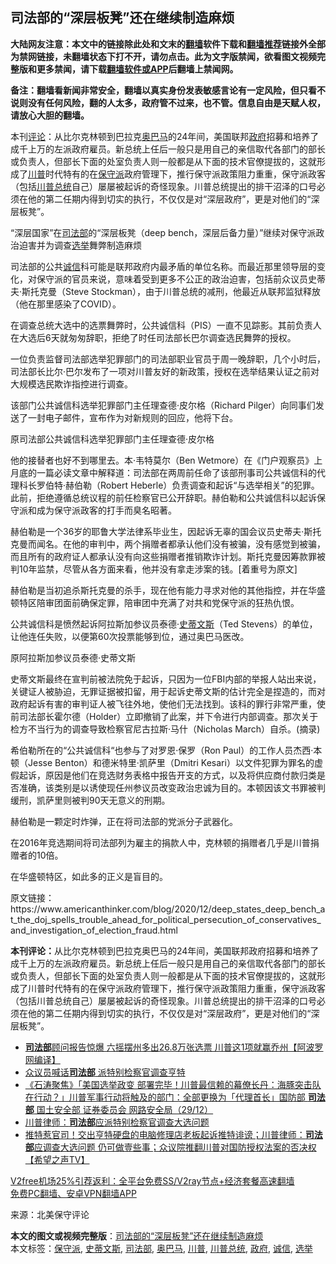  <h2>司法部的“深层板凳”还在继续制造麻烦</h2> <p class="notice"><b>大陆网友注意：本文中的链接除此处和文末的<a href="https://github.com/bannedbook/fanqiang" >翻墙</a>软件下载和<a href="https://github.com/killgcd/justmysocks/blob/master/README.md">翻墙推荐</a>链接外全部为禁网链接，未翻墙状态下打不开，请勿点击。此为文字版禁闻，欲看图文视频完整版和更多禁闻，请下载<a href="https://github.com/bannedbook/fanqiang">翻墙软件或APP</a>后翻墙上禁闻网。</p><p>备注：翻墙看新闻非常安全，翻墙以真实身份发表敏感言论有一定风险，但只看不说则没有任何风险，翻的人太多，政府管不过来，也不管。信息自由是天赋人权，请放心大胆的翻墙。</b></p>  <div class="entry"> <p id="summary">本刊<span class='wp_keywordlink_affiliate'><a href="https://www.bannedbook.org/bnews/comments/" title="新闻评论" target="_blank">评论</a></span>：从比尔克林顿到巴拉克<a href="https://www.bannedbook.org/bnews/tag/%e5%a5%a5%e5%b7%b4%e9%a9%ac/" class="st_tag internal_tag" rel="tag" title="标签 奥巴马 下的日志">奥巴马</a>的24年间，美国联邦<a href="https://www.bannedbook.org/bnews/tag/%e6%94%bf%e5%ba%9c/" class="st_tag internal_tag" rel="tag" title="标签 政府 下的日志">政府</a>招募和培养了成千上万的左派政府雇员。新总统上任后一般只是用自己的亲信取代各部门的部长或负责人，但部长下面的处室负责人则一般都是从下面的技术官僚提拔的，这就形成了<a href="https://www.bannedbook.org/bnews/tag/%e5%b7%9d%e6%99%ae/" class="st_tag internal_tag" rel="tag" title="标签 川普 下的日志">川普</a>时代特有的在<a href="https://www.bannedbook.org/bnews/tag/%E4%BF%9D%E5%AE%88%E6%B4%BE/" class="st_tag internal_tag" rel="tag" title="标签 保守派 下的日志">保守派</a>政府管理下，推行保守派政策阻力重重，保守派政客（包括<a href="https://www.bannedbook.org/bnews/tag/%E5%B7%9D%E6%99%AE%E6%80%BB%E7%BB%9F/" class="st_tag internal_tag" rel="tag" title="标签 川普总统 下的日志">川普总统</a>自己）屡屡被起诉的奇怪现象。川普总统提出的排干沼泽的口号必须在他的第二任期内得到切实的执行，不仅仅是对“深层政府”，更是对他们的“深层板凳”。</p> <p id="conimg">“深层国家”在<a href="https://www.bannedbook.org/bnews/tag/%e5%8f%b8%e6%b3%95%e9%83%a8/" class="st_tag internal_tag" rel="tag" title="标签 司法部 下的日志">司法部</a>的“深层板凳（deep bench，深层后备力量）”继续对保守派政治迫害并为调查<a href="https://www.bannedbook.org/bnews/tag/%e9%80%89%e4%b8%be/" class="st_tag internal_tag" rel="tag" title="标签 选举 下的日志">选举</a>舞弊制造麻烦</p> <p>司法部的公共<a href="https://www.bannedbook.org/bnews/tag/%E8%AF%9A%E4%BF%A1/" class="st_tag internal_tag" rel="tag" title="标签 诚信 下的日志">诚信</a>科可能是联邦政府内最矛盾的单位名称。而最近那里领导层的变化，对保守派的官员来说，意味着受到更多不公正的政治迫害，包括前众议员史蒂夫·斯托克曼（Steve Stockman），由于川普总统的减刑，他最近从联邦监狱释放（他在那里感染了COVID）。</p> <p>在调查总统大选中的选票舞弊时，公共诚信科（PIS）一直不见踪影。其前负责人在大选后6天就匆匆辞职，拒绝了时任司法部长巴尔调查选民舞弊的授权。</p> <p>一位负责监督司法部选举犯罪部门的司法部职业官员于周一晚辞职，几个小时后，司法部长比尔·巴尔发布了一项对川普友好的新政策，授权在选举结果认证之前对大规模选民欺诈指控进行调查。</p>  <p>该部门公共诚信科选举犯罪部门主任理查德·皮尔格（Richard Pilger）向同事们发送了一封电子邮件，宣布作为对新规则的回应，他将下台。</p> <p>原司法部公共诚信科选举犯罪部门主任理查德·皮尔格</p> <p>他的接替者也好不到哪里去。本·韦特莫尔（Ben Wetmore）在《门户观察员》上月底的一篇必读文章中解释道：司法部在两周前任命了该部刑事司公共诚信科的代理科长罗伯特·赫伯勒（Robert Heberle）负责调查和起诉“与选举相关”的犯罪。此前，拒绝遵循总统议程的前任检察官已公开辞职。赫伯勒和公共诚信科以起诉保守派和成为保守派政客的打手而臭名昭著。</p> <p>赫伯勒是一个36岁的耶鲁大学法律系毕业生，因起诉无辜的国会议员史蒂夫·斯托克曼而闻名。在他的审判中，两个捐赠者都承认他们没有被骗，没有感觉到被骗，而且所有的政府证人都承认没有向这些捐赠者推销欺诈计划。斯托克曼因筹款罪被判10年监禁，尽管从各方面来看，他并没有拿走涉案的钱。[着重号为原文]</p> <p>赫伯勒是当初追杀斯托克曼的杀手，现在他有能力寻求对他的其他指控，并在华盛顿特区陪审团面前确保定罪，陪审团中充满了对共和党保守派的狂热仇恨。</p>  <p>公共诚信科是愤然起诉阿拉斯加参议员泰德·<a href="https://www.bannedbook.org/bnews/tag/%E5%8F%B2%E8%92%82%E6%96%87%E6%96%AF/" class="st_tag internal_tag" rel="tag" title="标签 史蒂文斯 下的日志">史蒂文斯</a>（Ted Stevens）的单位，让他连任失败，以便第60次投票能够到位，通过奥巴马医改。</p> <p>原阿拉斯加参议员泰德·史蒂文斯</p> <p>史蒂文斯最终在宣判前被法院免于起诉，只因为一位FBI内部的举报人站出来说，关键证人被胁迫，无罪证据被扣留，用于起诉史蒂文斯的估计完全是捏造的，而对政府起诉有害的审判证人被飞往外地，使他们无法找到。该科的罪行非常严重，使前司法部长霍尔德（Holder）立即撤销了此案，并下令进行内部调查。那次关于检方不当行为的调查导致检察官尼古拉斯·马什（Nicholas March）自杀。(摘录)</p> <p>希伯勒所在的“公共诚信科“也参与了对罗恩·保罗（Ron Paul）的工作人员杰西·本顿（Jesse Benton）和德米特里·凯萨里（Dmitri Kesari）以文件犯罪为罪名的虚假起诉，原因是他们在竞选财务表格中报告开支的方式，以及将供应商付款归类是否准确，该类别是以诱使现任州参议员改变政治忠诚为目的。本顿因该文书罪被判缓刑，凯萨里则被判90天无意义的刑期。</p> <p>赫伯勒是一颗定时炸弹，正在将司法部的党派分子武器化。</p>  <p>在2016年竞选期间将司法部列为雇主的捐款人中，克林顿的捐赠者几乎是川普捐赠者的10倍。</p> <p>在华盛顿特区，如此多的正义是盲目的。</p> <p>原文链接：https://www.americanthinker.com/blog/2020/12/deep_states_deep_bench_at_the_doj_spells_trouble_ahead_for_political_persecution_of_conservatives_and_investigation_of_election_fraud.html</p> <p><strong>本刊评论：</strong>从比尔克林顿到巴拉克奥巴马的24年间，美国联邦政府招募和培养了成千上万的左派政府雇员。新总统上任后一般只是用自己的亲信取代各部门的部长或负责人，但部长下面的处室负责人则一般都是从下面的技术官僚提拔的，这就形成了川普时代特有的在保守派政府管理下，推行保守派政策阻力重重，保守派政客（包括川普总统自己）屡屡被起诉的奇怪现象。川普总统提出的排干沼泽的口号必须在他的第二任期内得到切实的执行，不仅仅是对“深层政府”，更是对他们的“深层板凳”。</p> <ul class='op-related-articles' title='相关阅读'> <li><a href='https://www.bannedbook.org/bnews/topimagenews/20210101/1458715.html' target='_blank'><b>司法部</b>顾问报告惊爆 六摇摆州多出26.8万张选票 川普这1项就赢乔州【阿波罗网编译】</a></li> <li><a href='https://www.bannedbook.org/bnews/comments/20201230/1457482.html' target='_blank'>众议员喊话<b>司法部</b> 派特别检察官调查亨特</a></li> <li><a href='https://www.bannedbook.org/bnews/bannedvideo/20201230/1457409.html' target='_blank'>《石涛聚焦》「美国选举政变 部署完毕！川普最信赖的幕僚长丹：海豚突击队 在行动？」川普军事行动将触及的部门：全部更换为「代理首长」国防部 <b>司法部</b> 国土安全部 证券委员会 网路安全局（29/12）</a></li> <li><a href='https://www.bannedbook.org/bnews/comments/20201229/1457310.html' target='_blank'>川普律师：<b>司法部</b>应派特别检察官调查大选问题</a></li> <li><a href='https://www.bannedbook.org/bnews/cbnews/20201229/1457282.html' target='_blank'>推特惹官司！交出亨特硬盘的电脑修理店老板起诉推特诽谤；川普律师：<b>司法部</b>应调查大选问题 仍可做壹些事；众议院推翻川普对国防授权法案的否决权【希望之声TV】</a></li> </ul> <p class="texttj"> <a href="https://www.bannedbook.org/forum23/topic22702.html" target="_blank">V2free机场25%引荐返利：全平台免费SS/V2ray节点+经济套餐高速翻墙</a><br/> <a href="https://github.com/bannedbook/fanqiang/wiki/%E7%A6%81%E9%97%BB%E7%BD%91%E5%AE%89%E5%8D%93%E7%BF%BB%E5%A2%99%E6%96%B0%E9%97%BBAPP" target="_blank">免费PC翻墙、安卓VPN翻墙APP</a></p><p> 来源：北美保守评论 </p> <a name='sharetosocial'></a>       <div><b>本文的图文或视频完整版</b>：<a href='https://www.bannedbook.org/bnews/comments/20210101/1458937.html'>司法部的“深层板凳”还在继续制造麻烦</a></div>  </div><!--END ENTRY--> <div class="postfooter"> <div>本文标签：<a href="https://www.bannedbook.org/bnews/tag/%E4%BF%9D%E5%AE%88%E6%B4%BE/" rel="tag">保守派</a>, <a href="https://www.bannedbook.org/bnews/tag/%E5%8F%B2%E8%92%82%E6%96%87%E6%96%AF/" rel="tag">史蒂文斯</a>, <a href="https://www.bannedbook.org/bnews/tag/%e5%8f%b8%e6%b3%95%e9%83%a8/" rel="tag">司法部</a>, <a href="https://www.bannedbook.org/bnews/tag/%e5%a5%a5%e5%b7%b4%e9%a9%ac/" rel="tag">奥巴马</a>, <a href="https://www.bannedbook.org/bnews/tag/%e5%b7%9d%e6%99%ae/" rel="tag">川普</a>, <a href="https://www.bannedbook.org/bnews/tag/%E5%B7%9D%E6%99%AE%E6%80%BB%E7%BB%9F/" rel="tag">川普总统</a>, <a href="https://www.bannedbook.org/bnews/tag/%e6%94%bf%e5%ba%9c/" rel="tag">政府</a>, <a href="https://www.bannedbook.org/bnews/tag/%E8%AF%9A%E4%BF%A1/" rel="tag">诚信</a>, <a href="https://www.bannedbook.org/bnews/tag/%e9%80%89%e4%b8%be/" rel="tag">选举</a></div>  </div><!--END POSTFOOTER--> 